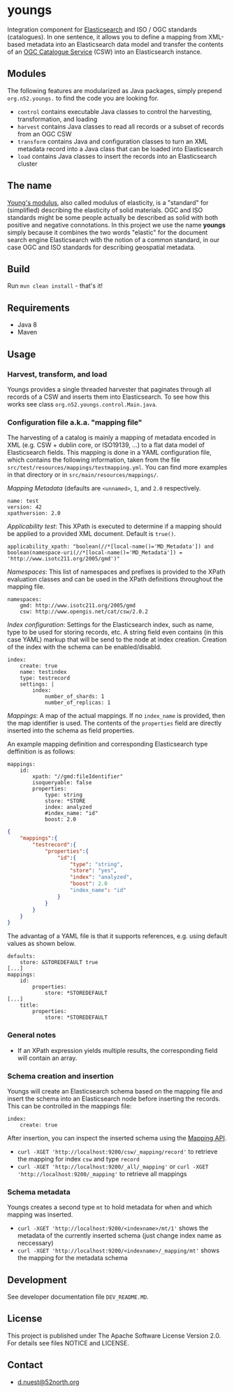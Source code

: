 # youngs

Integration component for [Elasticsearch](https://www.elastic.co/products/elasticsearch) and ISO / OGC standards (catalogues). In one sentence, it allows you to define a mapping from XML-based metadata into an Elasticsearch data model and transfer the contents of an [OGC Catalogue Service](http://www.opengeospatial.org/standards/cat) (CSW) into an Elasticsearch instance.


## Modules

The following features are modularized as Java packages, simply prepend ``org.n52.youngs.`` to find the code you are looking for.

* ``control`` contains executable Java classes to control the harvesting, transformation, and loading
* ``harvest`` contains Java classes to read all records or a subset of records from an OGC CSW
* ``transform`` contains Java and configuration classes to turn an XML metadata record into a Java class that can be loaded into Elasticsearch
* ``load`` contains Java classes to insert the records into an Elasticsearch cluster


## The name

[Young's modulus](https://en.wikipedia.org/wiki/Young's_modulus), also called modulus of elasticity, is a "standard" for (simplified) describing the elasticity of solid materials. OGC and ISO standards might be some people actually be described as solid with both positive and negative connotations. In this project we use the name **youngs** simply because it combines the two words "elastic" for the document search engine Elasticsearch with the notion of a common standard, in our case OGC and ISO standards for describing geospatial metadata.


## Build

Run ``mvn clean install`` - that's it!


## Requirements

* Java 8
* Maven


## Usage

### Harvest, transform, and load

Youngs provides a single threaded harvester that paginates through all records of a CSW and inserts them into Elasticsearch. To see how this works see class `org.n52.youngs.control.Main.java`.

### Configuration file a.k.a. "mapping file"

The harvesting of a catalog is mainly a mapping of metadata encoded in XML (e.g. CSW + dublin core, or ISO19139, ...) to a flat data model of Elasticsearch fields. This mapping is done in a YAML configuration file, which contains the following information, taken from the file `src/test/resources/mappings/testmapping.yml`. You can find more examples in that directory or in `src/main/resources/mappings/`.

*Mapping Metadata* (defaults are `<unnamed>`, `1`, and `2.0` respectively.

```
name: test
version: 42
xpathversion: 2.0
```

*Applicability test*: This XPath is executed to determine if a mapping should be applied to a provided XML document. Default is `true()`.

```
applicability_xpath: "boolean(//*[local-name()='MD_Metadata']) and boolean(namespace-uri(//*[local-name()='MD_Metadata']) = 'http://www.isotc211.org/2005/gmd')"
```

*Namespaces*: This list of namespaces and prefixes is provided to the XPath evaluation classes and can be used in the XPath definitions throughout the mapping file.

```
namespaces:
    gmd: http://www.isotc211.org/2005/gmd
    csw: http://www.opengis.net/cat/csw/2.0.2
```

*Index configuration*: Settings for the Elasticsearch index, such as name, type to be used for storing records, etc. A string field even contains (in this case YAML) markup that will be send to the node at index creation. Creation of the index with the schema can be enabled/disabld.

```
index:
    create: true
    name: testindex
    type: testrecord
    settings: |
        index:
            number_of_shards: 1 
            number_of_replicas: 1
```

*Mappings*: A map of the actual mappings. If no `index_name` is provided, then the map identifier is used. The contents of the `properties` field are directly inserted into the schema as field properties.

An example mapping definition and corresponding Elasticsearch type deffinition is as follows:

```
mappings:
    id:
        xpath: "//gmd:fileIdentifier"
        isoqueryable: false
        properties:
            type: string
            store: *STORE
            index: analyzed
            #index_name: "id"
            boost: 2.0
```

```json
{
    "mappings":{
        "testrecord":{
            "properties":{
                "id":{
                    "type": "string",
                    "store": "yes",
                    "index": "analyzed",
                    "boost": 2.0
                    "index_name": "id"
                }
            }
        }
    }
}
```

The advantag of a YAML file is that it supports references, e.g. using default values as shown below.

```
defaults:
    store: &STOREDEFAULT true
[...]
mappings:
    id:
        properties:
            store: *STOREDEFAULT
[...]
    title:
        properties:
            store: *STOREDEFAULT
```


### General notes

* If an XPath expression yields multiple results, the corresponding field will contain an array.
 

### Schema creation and insertion

Youngs will create an Elasticsearch schema based on the mapping file and insert the schema into an Elasticsearch node before inserting the records. This can be controlled in the mappings file:

```
index:
    create: true
```

After insertion, you can inspect the inserted schema using the [Mapping API](https://www.elastic.co/guide/en/elasticsearch/reference/current/indices-get-mapping.html).

* `curl -XGET 'http://localhost:9200/csw/_mapping/record'` to retrieve the mapping for index `csw` and type `record`
* `curl -XGET 'http://localhost:9200/_all/_mapping'` or `curl -XGET 'http://localhost:9200/_mapping'` to retrieve all mappings

### Schema metadata

Youngs creates a second type `mt` to hold metadata for when and which mapping was inserted.

* `curl -XGET 'http://localhost:9200/<indexname>/mt/1'` shows the metadata of the currently inserted schema (just change index name as neccessary)
* `curl -XGET 'http://localhost:9200/<indexname>/_mapping/mt'` shows the mapping for the metadata schema


## Development

See developer documentation file `DEV_README.MD`.


## License

This project is published under The Apache Software License Version 2.0. For details see files NOTICE and LICENSE.


## Contact

* [d.nuest@52north.org](@nuest)
